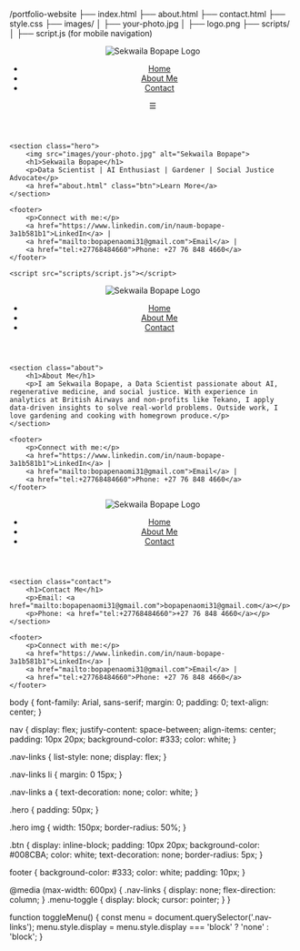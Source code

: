 /portfolio-website
    ├── index.html
    ├── about.html
    ├── contact.html
    ├── style.css
    ├── images/
    │     ├── your-photo.jpg
    │     ├── logo.png
    ├── scripts/
    │     ├── script.js (for mobile navigation)

<!DOCTYPE html>
<html lang="en">
<head>
    <meta charset="UTF-8">
    <meta name="viewport" content="width=device-width, initial-scale=1.0">
    <title>Sekwaila Bopape | Portfolio</title>
    <link rel="stylesheet" href="style.css">
</head>
<body>
    <header>
        <nav>
            <div class="logo">
                <img src="images/logo.png" alt="Sekwaila Bopape Logo">
            </div>
            <ul class="nav-links">
                <li><a href="index.html">Home</a></li>
                <li><a href="about.html">About Me</a></li>
                <li><a href="contact.html">Contact</a></li>
            </ul>
            <div class="menu-toggle" onclick="toggleMenu()">☰</div>
        </nav>
    </header>

    <section class="hero">
        <img src="images/your-photo.jpg" alt="Sekwaila Bopape">
        <h1>Sekwaila Bopape</h1>
        <p>Data Scientist | AI Enthusiast | Gardener | Social Justice Advocate</p>
        <a href="about.html" class="btn">Learn More</a>
    </section>

    <footer>
        <p>Connect with me:</p>
        <a href="https://www.linkedin.com/in/naum-bopape-3a1b581b1">LinkedIn</a> | 
        <a href="mailto:bopapenaomi31@gmail.com">Email</a> | 
        <a href="tel:+27768484660">Phone: +27 76 848 4660</a>
    </footer>

    <script src="scripts/script.js"></script>
</body>
</html>

<!DOCTYPE html>
<html lang="en">
<head>
    <meta charset="UTF-8">
    <meta name="viewport" content="width=device-width, initial-scale=1.0">
    <title>About Me | Sekwaila Bopape</title>
    <link rel="stylesheet" href="style.css">
</head>
<body>
    <header>
        <nav>
            <div class="logo">
                <img src="images/logo.png" alt="Sekwaila Bopape Logo">
            </div>
            <ul class="nav-links">
                <li><a href="index.html">Home</a></li>
                <li><a href="about.html">About Me</a></li>
                <li><a href="contact.html">Contact</a></li>
            </ul>
        </nav>
    </header>

    <section class="about">
        <h1>About Me</h1>
        <p>I am Sekwaila Bopape, a Data Scientist passionate about AI, regenerative medicine, and social justice. With experience in analytics at British Airways and non-profits like Tekano, I apply data-driven insights to solve real-world problems. Outside work, I love gardening and cooking with homegrown produce.</p>
    </section>

    <footer>
        <p>Connect with me:</p>
        <a href="https://www.linkedin.com/in/naum-bopape-3a1b581b1">LinkedIn</a> | 
        <a href="mailto:bopapenaomi31@gmail.com">Email</a> | 
        <a href="tel:+27768484660">Phone: +27 76 848 4660</a>
    </footer>
</body>
</html>

<!DOCTYPE html>
<html lang="en">
<head>
    <meta charset="UTF-8">
    <meta name="viewport" content="width=device-width, initial-scale=1.0">
    <title>Contact | Sekwaila Bopape</title>
    <link rel="stylesheet" href="style.css">
</head>
<body>
    <header>
        <nav>
            <div class="logo">
                <img src="images/logo.png" alt="Sekwaila Bopape Logo">
            </div>
            <ul class="nav-links">
                <li><a href="index.html">Home</a></li>
                <li><a href="about.html">About Me</a></li>
                <li><a href="contact.html">Contact</a></li>
            </ul>
        </nav>
    </header>

    <section class="contact">
        <h1>Contact Me</h1>
        <p>Email: <a href="mailto:bopapenaomi31@gmail.com">bopapenaomi31@gmail.com</a></p>
        <p>Phone: <a href="tel:+27768484660">+27 76 848 4660</a></p>
    </section>

    <footer>
        <p>Connect with me:</p>
        <a href="https://www.linkedin.com/in/naum-bopape-3a1b581b1">LinkedIn</a> | 
        <a href="mailto:bopapenaomi31@gmail.com">Email</a> | 
        <a href="tel:+27768484660">Phone: +27 76 848 4660</a>
    </footer>
</body>
</html>

body {
    font-family: Arial, sans-serif;
    margin: 0;
    padding: 0;
    text-align: center;
}

nav {
    display: flex;
    justify-content: space-between;
    align-items: center;
    padding: 10px 20px;
    background-color: #333;
    color: white;
}

.nav-links {
    list-style: none;
    display: flex;
}

.nav-links li {
    margin: 0 15px;
}

.nav-links a {
    text-decoration: none;
    color: white;
}

.hero {
    padding: 50px;
}

.hero img {
    width: 150px;
    border-radius: 50%;
}

.btn {
    display: inline-block;
    padding: 10px 20px;
    background-color: #008CBA;
    color: white;
    text-decoration: none;
    border-radius: 5px;
}

footer {
    background-color: #333;
    color: white;
    padding: 10px;
}

@media (max-width: 600px) {
    .nav-links {
        display: none;
        flex-direction: column;
    }
    .menu-toggle {
        display: block;
        cursor: pointer;
    }
}

function toggleMenu() {
    const menu = document.querySelector('.nav-links');
    menu.style.display = menu.style.display === 'block' ? 'none' : 'block';
}
